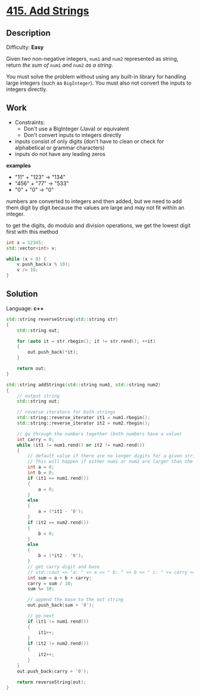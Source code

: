 # [415\. Add Strings](https://leetcode.com/problems/add-strings/)

## Description

Difficulty: **Easy**

Given two non-negative integers, `num1` and `num2` represented as string, return _the sum of_ `num1` _and_ `num2` _as a string_.

You must solve the problem without using any built-in library for handling large integers (such as `BigInteger`). You must also not convert the inputs to integers directly.

## Work
- Constraints:
	- Don't use a BigInteger (Java) or equivalent
	- Don't convert inputs to integers directly
- inputs consist of only digits (don't have to clean or check for alphabetical or grammar characters)
- inputs do not have any leading zeros

**examples**
- "11" + "123" -> "134"
- "456" + "77" -> "533"
- "0" + "0" -> "0"

numbers are converted to integers and then added, but we need to add them digit by digit because the values are large and may not fit within an integer.

to get the digits, do modulo and division operations, we get the lowest digit first with this method

```cpp
int x = 12345;
std::vector<int> v;

while (x > 0) {
	v.push_back(x % 10);
	v /= 10;
}
```

## Solution

Language: **c++**

```cpp
std::string reverseString(std::string str)
{
    std::string out;

    for (auto it = str.rbegin(); it != str.rend(); ++it)
    {
        out.push_back(*it);
    }

    return out;
}

std::string addStrings(std::string num1, std::string num2)
{
    // output string
    std::string out;

    // reverse iterators for both strings
    std::string::reverse_iterator it1 = num1.rbegin();
    std::string::reverse_iterator it2 = num2.rbegin();

    // go through the numbers together (both numbers have a value)
    int carry = 0;
    while (it1 != num1.rend() or it2 != num2.rend())
    {
        // default value if there are no longer digits for a given string
        // This will happen if either num1 or num2 are larger than the other
        int a = 0;
        int b = 0;
        if (it1 == num1.rend())
        {
            a = 0;
        }
        else
        {
            a = (*it1 - '0');
        }
        if (it2 == num2.rend())
        {
            b = 0;
        }
        else
        {
            b = (*it2 - '0');
        }
        // get carry digit and base
        // std::cout << "a: " << a << " b: " << b << " c: " << carry << "\n";
        int sum = a + b + carry;
        carry = sum / 10;
        sum %= 10;

        // append the base to the out string
        out.push_back(sum + '0');

        // go next
        if (it1 != num1.rend())
        {
            it1++;
        }
        if (it2 != num2.rend())
        {
            it2++;
        }
    }
    out.push_back(carry + '0');

    return reverseString(out);
}
```